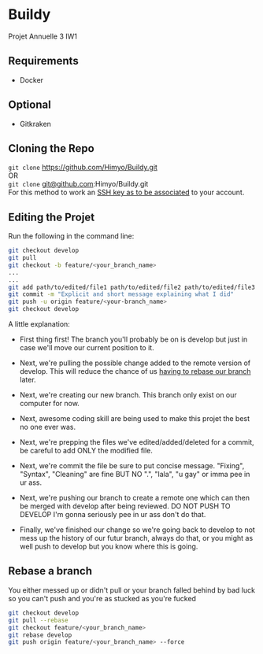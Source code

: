 # Buildy
Projet Annuelle 3 IW1
 
 ## Requirements
 - Docker

## Optional 
- Gitkraken

## Cloning the Repo

`git clone` https://github.com/Himyo/Buildy.git<br>
OR<br>
`git clone` git@github.com:Himyo/Buildy.git<br>
For this method to work an [SSH key as to be associated](https://help.github.com/articles/connecting-to-github-with-ssh/) to your account.

## Editing the Projet
Run the following in the command line:
```sh
git checkout develop
git pull
git checkout -b feature/<your_branch_name>
...
...
git add path/to/edited/file1 path/to/edited/file2 path/to/edited/file3 
git commit -m "Explicit and short message explaining what I did"
git push -u origin feature/<your-branch_name>
git checkout develop
```
A little explanation: 
- First thing first! The branch you'll probably be on is develop but just in case we'll move our current position to it.

- Next, we're pulling the possible change added to the remote version of develop. This will reduce the chance of us [having to rebase our branch](#Rebase-a-branch) later.

- Next, we're creating our new branch. This branch only exist on our computer for now.

- Next, awesome coding skill are being used to make this projet the best no one ever was.

- Next, we're prepping the files we've edited/added/deleted for a commit, be careful to add ONLY the modified file.

- Next, we're commit the file be sure to put concise message. "Fixing", "Syntax", "Cleaning" are fine BUT NO ".", "lala", "u gay" or imma pee in ur ass.

- Next, we're pushing our branch to create a remote one which can then be merged with develop after being reviewed. DO NOT PUSH TO DEVELOP I'm gonna seriously pee in ur ass don't do that.

- Finally, we've finished our change so we're going back to develop to not mess up the history of our futur branch, always do that, or you might as well push to develop but you know where this is going.

## Rebase a branch
You either messed up or didn't pull or your branch falled behind by bad luck so you can't push and you're as stucked as you're fucked
```sh
git checkout develop
git pull --rebase
git checkout feature/<your_branch_name>
git rebase develop
git push origin feature/<your_branch_name> --force
```
